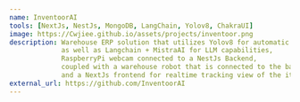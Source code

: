```yaml
---
name: InventoorAI
tools: [NextJs, NestJs, MongoDB, LangChain, Yolov8, ChakraUI]
image: https://Cwjiee.github.io/assets/projects/inventoor.png
description: Warehouse ERP solution that utilizes Yolov8 for automatic inventory item detection,
             as well as Langchain + MistraAI for LLM capabilities,
             RaspberryPi webcam connected to a NestJs Backend,
             coupled with a warehouse robot that is connected to the backend over MQTT,
             and a NextJs frontend for realtime tracking view of the items through the webcam.
external_url: https://github.com/InventoorAI
---
```

